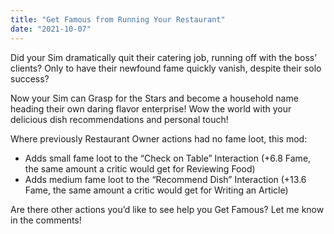 ```yaml
---
title: "Get Famous from Running Your Restaurant"
date: "2021-10-07"
---
```

Did your Sim dramatically quit their catering job, running off with the boss’ clients? Only to have their newfound fame quickly vanish, despite their solo success?

Now your Sim can Grasp for the Stars and become a household name heading their own daring flavor enterprise! Wow the world with your delicious dish recommendations and personal touch!

Where previously Restaurant Owner actions had no fame loot, this mod:
- Adds small fame loot to the “Check on Table” Interaction (+6.8 Fame, the same amount a critic would get for Reviewing Food)
- Adds medium fame loot to the “Recommend Dish” Interaction (+13.6 Fame, the same amount a critic would get for Writing an Article)

Are there other actions you’d like to see help you Get Famous? Let me know in the comments!